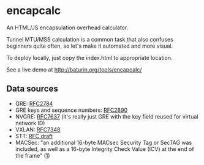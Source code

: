 encapcalc
=========

An HTML/JS encapsulation overhead calculator.

Tunnel MTU/MSS calculation is a common task that also
confuses beginners quite often, so let's make it
automated and more visual.

To deploy locally, just copy the index.html to
appropriate location.

See a live demo at http://baturin.org/tools/encapcalc/

## Data sources

* GRE: [RFC2784](https://tools.ietf.org/html/rfc2784)
* GRE keys and sequence numbers: [RFC2890](https://tools.ietf.org/html/rfc2890)
* NVGRE: [RFC7637](https://tools.ietf.org/html/rfc7637) (it's really just GRE with the key field reused for virtual network ID)
* VXLAN: [RFC7348](https://tools.ietf.org/html/rfc7348)
* STT: [RFC draft](https://tools.ietf.org/html/draft-davie-stt-01)
* MACSec: "an additional 16-byte MACsec Security Tag or SecTAG was included, as well as a 16-byte Integrity Check Value (ICV) at the end of the frame" ([1](https://www.cisco.com/c/en/us/products/collateral/ios-nx-os-software/identity-based-networking-services/white-paper-c11-737544.html))
